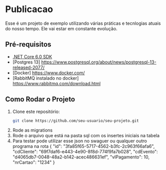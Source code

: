 # Publicacao
Esse é um projeto de exemplo utilizando várias práticas e tecnlogias atuais do nosso tempo. Ele vai estar em constante evolução.


## Pré-requisitos

- [.NET Core 6.0 SDK](https://dotnet.microsoft.com/pt-br/download/dotnet/6.0)
- [Postgres 13] https://www.postgresql.org/about/news/postgresql-13-released-2077/
- [Docker] https://www.docker.com/
- [RabbitMQ instalado no docker] https://www.rabbitmq.com/download.html


## Como Rodar o Projeto

1. Clone este repositório:
   ```bash
   git clone https://github.com/seu-usuario/seu-projeto.git
2. Rode as migrations
3. Rode o arquivo que está na pasta sql com os insertes iniciais na tabela 
4. Para testar pode utilizar esse json no swaguer ou qualquer outro programa na rota 
{
  "id": "3fa85f65-5717-4562-b3fc-2c963f66afa6",
  "cdCliente": "69f7daf6-e443-4e90-8f8d-774f9fa7b028",
  "cdEvento": "d4065db7-0048-48a2-b142-acec486631ef",
  "vlPagamento": 10,
  "nrCartao": "1234"
}
